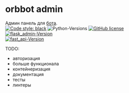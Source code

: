 # orbbot admin

Админ панель для [бота](https://github.com/rvalien/orbbot).  
[![Code style: black](https://img.shields.io/badge/code%20style-black-000000.svg)](https://github.com/psf/black)
![Python-Versions](https://img.shields.io/badge/python-3.10-blue)
[![GitHub license](https://img.shields.io/badge/license-MIT-blue.svg)](https://raw.githubusercontent.com/rvalien/orbbot/master/LICENSE)
[![flask_admin-Version](https://img.shields.io/badge/flask_admin-1.5.8-blue)](https://pypi.org/project/Flask-Admin/)  
[![fast_api-Version](https://img.shields.io/badge/fast_api-0.72-blue)](https://pypi.org/project/fastapi/)  

TODO:
* авторизация
* больше функционала
* контейнеризация
* документация
* тесты
* линтеры
